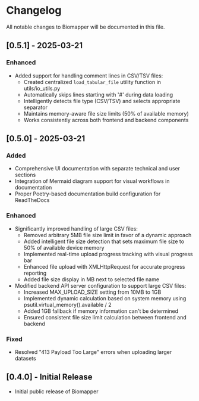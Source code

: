 # Changelog

All notable changes to Biomapper will be documented in this file.

## [0.5.1] - 2025-03-21

### Enhanced
- Added support for handling comment lines in CSV/TSV files:
  - Created centralized `load_tabular_file` utility function in utils/io_utils.py
  - Automatically skips lines starting with '#' during data loading
  - Intelligently detects file type (CSV/TSV) and selects appropriate separator
  - Maintains memory-aware file size limits (50% of available memory)
  - Works consistently across both frontend and backend components

## [0.5.0] - 2025-03-21

### Added
- Comprehensive UI documentation with separate technical and user sections
- Integration of Mermaid diagram support for visual workflows in documentation
- Proper Poetry-based documentation build configuration for ReadTheDocs

### Enhanced
- Significantly improved handling of large CSV files:
  - Removed arbitrary 5MB file size limit in favor of a dynamic approach
  - Added intelligent file size detection that sets maximum file size to 50% of available device memory
  - Implemented real-time upload progress tracking with visual progress bar
  - Enhanced file upload with XMLHttpRequest for accurate progress reporting
  - Added file size display in MB next to selected file name
- Modified backend API server configuration to support large CSV files:
  - Increased MAX_UPLOAD_SIZE setting from 10MB to 1GB
  - Implemented dynamic calculation based on system memory using psutil.virtual_memory().available / 2
  - Added 1GB fallback if memory information can't be determined
  - Ensured consistent file size limit calculation between frontend and backend

### Fixed
- Resolved "413 Payload Too Large" errors when uploading larger datasets

## [0.4.0] - Initial Release

- Initial public release of Biomapper
